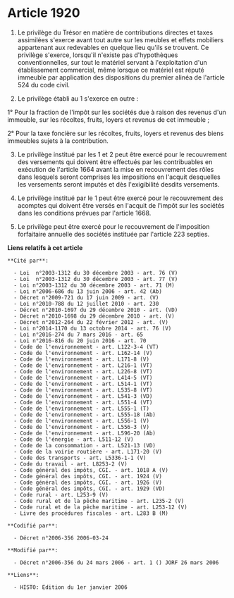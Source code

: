 # Article 1920

1. Le privilège du Trésor en matière de contributions directes et taxes assimilées s'exerce avant tout autre sur les meubles
et effets mobiliers appartenant aux redevables en quelque lieu qu'ils se trouvent. Ce privilège s'exerce, lorsqu'il n'existe
pas d'hypothèques conventionnelles, sur tout le matériel servant à l'exploitation d'un établissement commercial, même lorsque
ce matériel est réputé immeuble par application des dispositions du premier alinéa de l'article 524 du code civil.

2. Le privilège établi au 1 s'exerce en outre :

1° Pour la fraction de l'impôt sur les sociétés due à raison des revenus d'un immeuble, sur les récoltes, fruits, loyers et
revenus de cet immeuble ;

2° Pour la taxe foncière sur les récoltes, fruits, loyers et revenus des biens immeubles sujets à la contribution.

3. Le privilège institué par les 1 et 2 peut être exercé pour le recouvrement des versements qui doivent être effectués par
les contribuables en exécution de l'article 1664 avant la mise en recouvrement des rôles dans lesquels seront comprises les
impositions en l'acquit desquelles les versements seront imputés et dès l'exigibilité desdits versements.

4. Le privilège institué par le 1 peut être exercé pour le recouvrement des acomptes qui doivent être versés en l'acquit de
l'impôt sur les sociétés dans les conditions prévues par l'article 1668.

5. Le privilège peut être exercé pour le recouvrement de l'imposition forfaitaire annuelle des sociétés instituée par
l'article 223 septies.

**Liens relatifs à cet article**

	**Cité par**:

	  - Loi  n°2003-1312 du 30 décembre 2003 - art. 76 (V)
	  - Loi  n°2003-1312 du 30 décembre 2003 - art. 77 (V)
	  - Loi n°2003-1312 du 30 décembre 2003 - art. 71 (M)
	  - Loi n°2006-686 du 13 juin 2006 - art. 42 (Ab)
	  - Décret n°2009-721 du 17 juin 2009 - art. (V)
	  - Loi n°2010-788 du 12 juillet 2010 - art. 230
	  - Décret n°2010-1697 du 29 décembre 2010 - art. (VD)
	  - Décret n°2010-1698 du 29 décembre 2010 - art. (V)
	  - Décret n°2012-264 du 22 février 2012 - art. (V)
	  - Loi n°2014-1170 du 13 octobre 2014 - art. 76 (V)
	  - Loi n°2016-274 du 7 mars 2016 - art. 65
	  - Loi n°2016-816 du 20 juin 2016 - art. 70
	  - Code de l'environnement - art. L122-3-4 (VT)
	  - Code de l'environnement - art. L162-14 (V)
	  - Code de l'environnement - art. L171-8 (V)
	  - Code de l'environnement - art. L216-1 (VT)
	  - Code de l'environnement - art. L226-8 (VT)
	  - Code de l'environnement - art. L414-5 (VT)
	  - Code de l'environnement - art. L514-1 (VT)
	  - Code de l'environnement - art. L535-8 (VT)
	  - Code de l'environnement - art. L541-3 (VD)
	  - Code de l'environnement - art. L551-4 (VT)
	  - Code de l'environnement - art. L555-1 (T)
	  - Code de l'environnement - art. L555-18 (Ab)
	  - Code de l'environnement - art. L556-1 (V)
	  - Code de l'environnement - art. L556-3 (V)
	  - Code de l'environnement - art. L596-20 (Ab)
	  - Code de l'énergie - art. L511-12 (V)
	  - Code de la consommation - art. L521-13 (VD)
	  - Code de la voirie routière - art. L171-20 (V)
	  - Code des transports - art. L5336-1-1 (V)
	  - Code du travail - art. L8253-2 (V)
	  - Code général des impôts, CGI. - art. 1018 A (V)
	  - Code général des impôts, CGI. - art. 1924 (V)
	  - Code général des impôts, CGI. - art. 1926 (V)
	  - Code général des impôts, CGI. - art. 1929 (VD)
	  - Code rural - art. L253-9 (V)
	  - Code rural et de la pêche maritime - art. L235-2 (V)
	  - Code rural et de la pêche maritime - art. L253-12 (V)
	  - Livre des procédures fiscales - art. L283 B (M)

	**Codifié par**:

	  - Décret n°2006-356 2006-03-24

	**Modifié par**:

	  - Décret n°2006-356 du 24 mars 2006 - art. 1 () JORF 26 mars 2006

	**Liens**:

	  - HISTO: Edition du 1er janvier 2006
